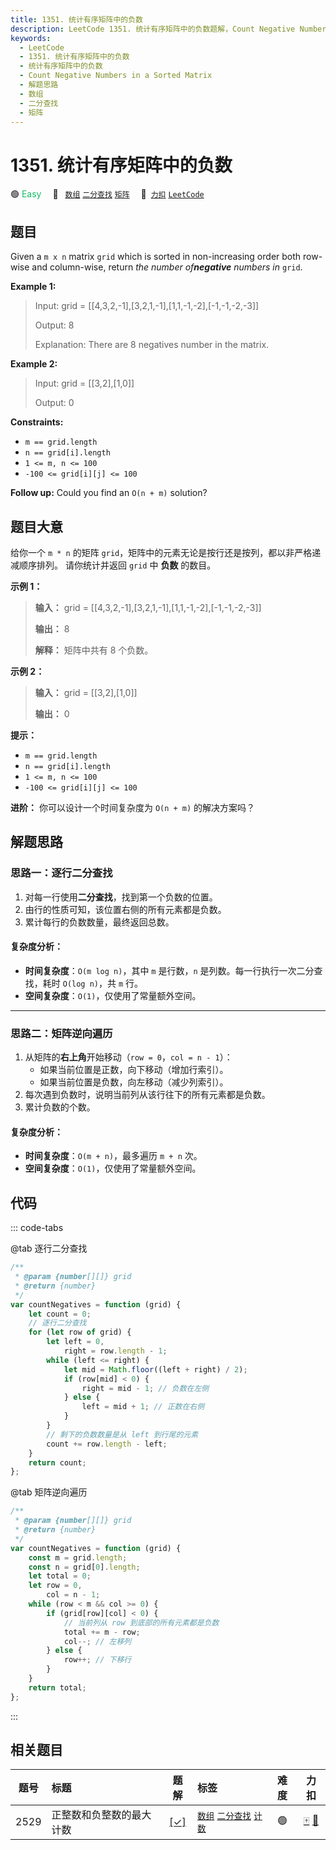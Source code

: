 ```yaml
---
title: 1351. 统计有序矩阵中的负数
description: LeetCode 1351. 统计有序矩阵中的负数题解，Count Negative Numbers in a Sorted Matrix，包含解题思路、复杂度分析以及完整的 JavaScript 代码实现。
keywords:
  - LeetCode
  - 1351. 统计有序矩阵中的负数
  - 统计有序矩阵中的负数
  - Count Negative Numbers in a Sorted Matrix
  - 解题思路
  - 数组
  - 二分查找
  - 矩阵
---
```


# 1351. 统计有序矩阵中的负数

🟢 <font color=#15bd66>Easy</font>&emsp; 🔖&ensp; [`数组`](/tag/array.md) [`二分查找`](/tag/binary-search.md) [`矩阵`](/tag/matrix.md)&emsp; 🔗&ensp;[`力扣`](https://leetcode.cn/problems/count-negative-numbers-in-a-sorted-matrix) [`LeetCode`](https://leetcode.com/problems/count-negative-numbers-in-a-sorted-matrix)

## 题目

Given a `m x n` matrix `grid` which is sorted in non-increasing order both
row-wise and column-wise, return _the number of**negative** numbers in_
`grid`.

**Example 1:**

> Input: grid = [[4,3,2,-1],[3,2,1,-1],[1,1,-1,-2],[-1,-1,-2,-3]]
>
> Output: 8
>
> Explanation: There are 8 negatives number in the matrix.

**Example 2:**

> Input: grid = [[3,2],[1,0]]
>
> Output: 0

**Constraints:**

- `m == grid.length`
- `n == grid[i].length`
- `1 <= m, n <= 100`
- `-100 <= grid[i][j] <= 100`

**Follow up:** Could you find an `O(n + m)` solution?

## 题目大意

给你一个 `m * n` 的矩阵 `grid`，矩阵中的元素无论是按行还是按列，都以非严格递减顺序排列。 请你统计并返回 `grid` 中 **负数**
的数目。

**示例 1：**

> **输入：** grid = [[4,3,2,-1],[3,2,1,-1],[1,1,-1,-2],[-1,-1,-2,-3]]
>
> **输出：** 8
>
> **解释：** 矩阵中共有 8 个负数。

**示例 2：**

> **输入：** grid = [[3,2],[1,0]]
>
> **输出：** 0

**提示：**

- `m == grid.length`
- `n == grid[i].length`
- `1 <= m, n <= 100`
- `-100 <= grid[i][j] <= 100`

**进阶：** 你可以设计一个时间复杂度为 `O(n + m)` 的解决方案吗？

## 解题思路

### 思路一：逐行二分查找

1. 对每一行使用**二分查找**，找到第一个负数的位置。
2. 由行的性质可知，该位置右侧的所有元素都是负数。
3. 累计每行的负数数量，最终返回总数。

#### 复杂度分析：

- **时间复杂度**：`O(m log n)`，其中 `m` 是行数，`n` 是列数。每一行执行一次二分查找，耗时 `O(log n)`，共 `m` 行。
- **空间复杂度**：`O(1)`，仅使用了常量额外空间。

---

### 思路二：矩阵逆向遍历

1. 从矩阵的**右上角**开始移动（`row = 0`，`col = n - 1`）：
   - 如果当前位置是正数，向下移动（增加行索引）。
   - 如果当前位置是负数，向左移动（减少列索引）。
2. 每次遇到负数时，说明当前列从该行往下的所有元素都是负数。
3. 累计负数的个数。

#### 复杂度分析：

- **时间复杂度**：`O(m + n)`，最多遍历 `m + n` 次。
- **空间复杂度**：`O(1)`，仅使用了常量额外空间。

## 代码

::: code-tabs

@tab 逐行二分查找

```javascript
/**
 * @param {number[][]} grid
 * @return {number}
 */
var countNegatives = function (grid) {
	let count = 0;
	// 逐行二分查找
	for (let row of grid) {
		let left = 0,
			right = row.length - 1;
		while (left <= right) {
			let mid = Math.floor((left + right) / 2);
			if (row[mid] < 0) {
				right = mid - 1; // 负数在左侧
			} else {
				left = mid + 1; // 正数在右侧
			}
		}
		// 剩下的负数数量是从 left 到行尾的元素
		count += row.length - left;
	}
	return count;
};
```

@tab 矩阵逆向遍历

```javascript
/**
 * @param {number[][]} grid
 * @return {number}
 */
var countNegatives = function (grid) {
	const m = grid.length;
	const n = grid[0].length;
	let total = 0;
	let row = 0,
		col = n - 1;
	while (row < m && col >= 0) {
		if (grid[row][col] < 0) {
			// 当前列从 row 到底部的所有元素都是负数
			total += m - row;
			col--; // 左移列
		} else {
			row++; // 下移行
		}
	}
	return total;
};
```

:::

## 相关题目

<!-- prettier-ignore -->
| 题号 | 标题 | 题解 | 标签 | 难度 | 力扣 |
| :------: | :------ | :------: | :------ | :------: | :------: |
| 2529 | 正整数和负整数的最大计数 | [[✓]](/problem/2529.md) |  [`数组`](/tag/array.md) [`二分查找`](/tag/binary-search.md) [`计数`](/tag/counting.md) | 🟢 | [🀄️](https://leetcode.cn/problems/maximum-count-of-positive-integer-and-negative-integer) [🔗](https://leetcode.com/problems/maximum-count-of-positive-integer-and-negative-integer) |